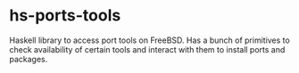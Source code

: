 hs-ports-tools
================
Haskell library to access port tools on FreeBSD. Has a bunch of primitives to
check availability of certain tools and interact with them to install ports and
packages.


